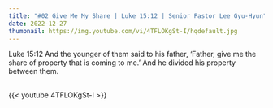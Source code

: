 ```yaml
---
title: "#02 Give Me My Share | Luke 15:12 | Senior Pastor Lee Gyu-Hyun"
date: 2022-12-27
thumbnail: https://img.youtube.com/vi/4TFLOKgSt-I/hqdefault.jpg
---
```

Luke 15:12 And the younger of them said to his father, ‘Father, give me the share of property that is coming to me.’ And he divided his property between them.
## <!--more-->

{{< youtube 4TFLOKgSt-I >}}
